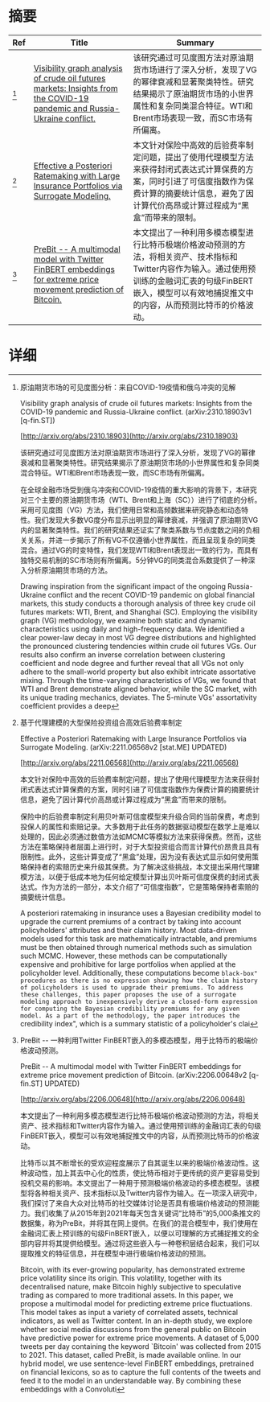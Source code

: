 # 摘要

| Ref | Title | Summary |
| --- | --- | --- |
| [^1] | [Visibility graph analysis of crude oil futures markets: Insights from the COVID-19 pandemic and Russia-Ukraine conflict.](http://arxiv.org/abs/2310.18903) | 该研究通过可见度图方法对原油期货市场进行了深入分析，发现了VG的幂律衰减和显著聚类特性。研究结果揭示了原油期货市场的小世界属性和复杂同类混合特征。WTI和Brent市场表现一致，而SC市场有所偏离。 |
| [^2] | [Effective a Posteriori Ratemaking with Large Insurance Portfolios via Surrogate Modeling.](http://arxiv.org/abs/2211.06568) | 本文针对保险中高效的后验费率制定问题，提出了使用代理模型方法来获得封闭式表达式计算保费的方案，同时引进了可信度指数作为保费计算的摘要统计信息，避免了因计算代价高昂或计算过程成为“黑盒”而带来的限制。 |
| [^3] | [PreBit -- A multimodal model with Twitter FinBERT embeddings for extreme price movement prediction of Bitcoin.](http://arxiv.org/abs/2206.00648) | 本文提出了一种利用多模态模型进行比特币极端价格波动预测的方法，将相关资产、技术指标和Twitter内容作为输入。通过使用预训练的金融词汇表的句级FinBERT嵌入，模型可以有效地捕捉推文中的内容，从而预测比特币的价格波动。 |

# 详细

[^1]: 原油期货市场的可见度图分析：来自COVID-19疫情和俄乌冲突的见解

    Visibility graph analysis of crude oil futures markets: Insights from the COVID-19 pandemic and Russia-Ukraine conflict. (arXiv:2310.18903v1 [q-fin.ST])

    [http://arxiv.org/abs/2310.18903](http://arxiv.org/abs/2310.18903)

    该研究通过可见度图方法对原油期货市场进行了深入分析，发现了VG的幂律衰减和显著聚类特性。研究结果揭示了原油期货市场的小世界属性和复杂同类混合特征。WTI和Brent市场表现一致，而SC市场有所偏离。

    

    在全球金融市场受到俄乌冲突和COVID-19疫情的重大影响的背景下，本研究对三个主要的原油期货市场（WTI、Brent和上海（SC））进行了彻底的分析。采用可见度图（VG）方法，我们使用日常和高频数据来研究静态和动态特性。我们发现大多数VG度分布显示出明显的幂律衰减，并强调了原油期货VG内的显著聚类特性。我们的研究结果还证实了聚类系数与节点度数之间的负相关关系，并进一步揭示了所有VG不仅遵循小世界属性，而且呈现复杂的同类混合。通过VG的时变特性，我们发现WTI和Brent表现出一致的行为，而具有独特交易机制的SC市场则有所偏离。5分钟VG的同类混合系数提供了一种深入分析原油期货市场的方法。

    Drawing inspiration from the significant impact of the ongoing Russia-Ukraine conflict and the recent COVID-19 pandemic on global financial markets, this study conducts a thorough analysis of three key crude oil futures markets: WTI, Brent, and Shanghai (SC). Employing the visibility graph (VG) methodology, we examine both static and dynamic characteristics using daily and high-frequency data. We identified a clear power-law decay in most VG degree distributions and highlighted the pronounced clustering tendencies within crude oil futures VGs. Our results also confirm an inverse correlation between clustering coefficient and node degree and further reveal that all VGs not only adhere to the small-world property but also exhibit intricate assortative mixing. Through the time-varying characteristics of VGs, we found that WTI and Brent demonstrate aligned behavior, while the SC market, with its unique trading mechanics, deviates. The 5-minute VGs' assortativity coefficient provides a deep
    
[^2]: 基于代理建模的大型保险投资组合高效后验费率制定

    Effective a Posteriori Ratemaking with Large Insurance Portfolios via Surrogate Modeling. (arXiv:2211.06568v2 [stat.ME] UPDATED)

    [http://arxiv.org/abs/2211.06568](http://arxiv.org/abs/2211.06568)

    本文针对保险中高效的后验费率制定问题，提出了使用代理模型方法来获得封闭式表达式计算保费的方案，同时引进了可信度指数作为保费计算的摘要统计信息，避免了因计算代价高昂或计算过程成为“黑盒”而带来的限制。

    

    保险中的后验费率制定利用贝叶斯可信度模型来升级合同的当前保费，考虑到投保人的属性和索赔记录。大多数用于此任务的数据驱动模型在数学上是难以处理的，因此必须通过数值方法如MCMC等模拟方法来获得保费。然而，这些方法在策略保持者层面上进行时，对于大型投资组合而言计算代价昂贵且具有限制性。此外，这些计算变成了“黑盒”处理，因为没有表达式显示如何使用策略保持者的索赔历史来升级其保费。为了解决这些挑战，本文提出采用代理建模方法，以便于低成本地为任何给定模型计算出贝叶斯可信度保费的封闭式表达式。作为方法的一部分，本文介绍了“可信度指数”，它是策略保持者索赔的摘要统计信息。

    A posteriori ratemaking in insurance uses a Bayesian credibility model to upgrade the current premiums of a contract by taking into account policyholders' attributes and their claim history. Most data-driven models used for this task are mathematically intractable, and premiums must be then obtained through numerical methods such as simulation such MCMC. However, these methods can be computationally expensive and prohibitive for large portfolios when applied at the policyholder level. Additionally, these computations become ``black-box" procedures as there is no expression showing how the claim history of policyholders is used to upgrade their premiums. To address these challenges, this paper proposes the use of a surrogate modeling approach to inexpensively derive a closed-form expression for computing the Bayesian credibility premiums for any given model. As a part of the methodology, the paper introduces the ``credibility index", which is a summary statistic of a policyholder's clai
    
[^3]: PreBit -- 一种利用Twitter FinBERT嵌入的多模态模型，用于比特币的极端价格波动预测。

    PreBit -- A multimodal model with Twitter FinBERT embeddings for extreme price movement prediction of Bitcoin. (arXiv:2206.00648v2 [q-fin.ST] UPDATED)

    [http://arxiv.org/abs/2206.00648](http://arxiv.org/abs/2206.00648)

    本文提出了一种利用多模态模型进行比特币极端价格波动预测的方法，将相关资产、技术指标和Twitter内容作为输入。通过使用预训练的金融词汇表的句级FinBERT嵌入，模型可以有效地捕捉推文中的内容，从而预测比特币的价格波动。

    

    比特币以其不断增长的受欢迎程度展示了自其诞生以来的极端价格波动性。这种波动性，加上其去中心化的性质，使比特币相对于更传统的资产更容易受到投机交易的影响。本文提出了一种用于预测极端价格波动的多模态模型。该模型将各种相关资产、技术指标以及Twitter内容作为输入。在一项深入研究中，我们探讨了来自大众对比特币的社交媒体讨论是否具有极端价格波动的预测能力。我们收集了从2015年到2021年每天包含关键词“比特币”的5,000条推文的数据集，称为PreBit，并将其在网上提供。在我们的混合模型中，我们使用在金融词汇表上预训练的句级FinBERT嵌入，以便以可理解的方式捕捉推文的全部内容并将其提供给模型。通过将这些嵌入与一种卷积层结合起来，我们可以提取推文的特征信息，并在模型中进行极端价格波动的预测。

    Bitcoin, with its ever-growing popularity, has demonstrated extreme price volatility since its origin. This volatility, together with its decentralised nature, make Bitcoin highly subjective to speculative trading as compared to more traditional assets. In this paper, we propose a multimodal model for predicting extreme price fluctuations. This model takes as input a variety of correlated assets, technical indicators, as well as Twitter content. In an in-depth study, we explore whether social media discussions from the general public on Bitcoin have predictive power for extreme price movements. A dataset of 5,000 tweets per day containing the keyword `Bitcoin' was collected from 2015 to 2021. This dataset, called PreBit, is made available online. In our hybrid model, we use sentence-level FinBERT embeddings, pretrained on financial lexicons, so as to capture the full contents of the tweets and feed it to the model in an understandable way. By combining these embeddings with a Convoluti
    

